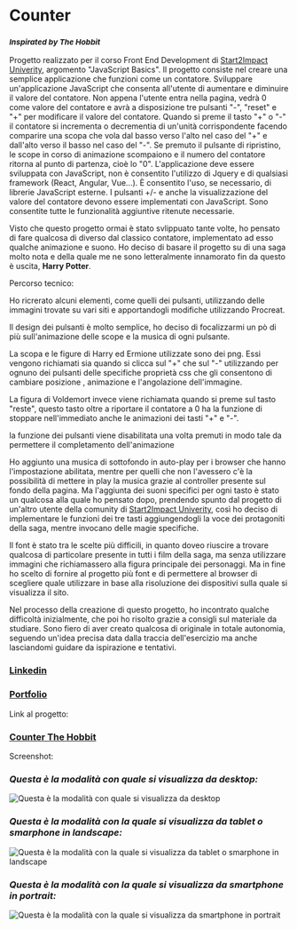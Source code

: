# Counter 
### <sub>*Inspirated by The Hobbit*</sub>

Progetto realizzato per il corso Front End Development di [Start2Impact Univerity](https://www.start2impact.it/master/), argomento "JavaScript Basics". Il progetto consiste nel creare una semplice applicazione che funzioni come un contatore. Sviluppare un'applicazione JavaScript che consenta all'utente di aumentare e diminuire il valore del contatore. Non appena l'utente entra nella pagina, vedrà 0 come valore del contatore e avrà a disposizione tre pulsanti "-", "reset" e "+" per modificare il valore del contatore. Quando si preme il tasto "+" o "-" il contatore si incrementa  o decrementia di un'unità corrispondente facendo comparire una scopa che vola dal basso verso l'alto nel caso del "+" e dall'alto verso il basso nel caso del "-". Se premuto il pulsante di ripristino, le scope in corso di animazione scompaiono e il numero del contatore ritorna al punto di partenza, cioè lo "0". L'applicazione deve essere sviluppata con JavaScript, non è consentito l'utilizzo di Jquery e di qualsiasi framework (React, Angular, Vue...). È consentito l'uso, se necessario, di librerie JavaScript esterne. I pulsanti +/- e anche la visualizzazione del valore del contatore devono essere implementati con JavaScript. Sono consentite tutte le funzionalità aggiuntive ritenute necessarie.

Visto che questo progetto ormai è stato svlippuato tante volte, ho pensato di fare qualcosa di diverso dal classico contatore, implementato ad esso qualche animazione e suono. Ho deciso di basare il progetto su di una saga molto nota e della quale me ne sono letteralmente innamorato fin da questo è uscita, **Harry Potter**. 

Percorso tecnico:

Ho ricrerato alcuni elementi, come quelli dei pulsanti, utilizzando delle immagini trovate su vari siti e apportandogli modifiche utilizzando Procreat.

Il design dei pulsanti è molto semplice, ho deciso di focalizzarmi un pò di più sull'animazione delle scope e la musica di ogni pulsante.

La scopa e le figure di Harry ed Ermione utilizzate sono dei png. Essi vengono richiamati sia quando si clicca sul "+" che sul "-" utilizzando per ognuno dei pulsanti delle specifiche proprietà css che gli consentono di cambiare posizione , animazione e l'angolazione dell'immagine.

La figura di Voldemort invece viene richiamata quando si preme sul tasto "reste", questo tasto oltre a riportare il contatore a 0 ha la funzione di stoppare nell'immediato anche le animazioni dei tasti "+" e "-".

la funzione dei pulsanti viene disabilitata una volta premuti in modo tale da permettere il completamento dell'animazione 

Ho aggiunto una musica di sottofondo in auto-play per i browser che hanno l'impostazione abilitata, mentre per quelli che non l'avessero c'è la possibilità di mettere in play la musica grazie al controller presente sul fondo della pagina. Ma l'aggiunta dei suoni specifici per ogni tasto è stato un qualcosa alla quale ho pensato dopo, prendendo spunto dal progetto di un'altro utente della comunity di [Start2Impact Univerity](https://www.start2impact.it/master/), così ho deciso di implementare le funzioni dei tre tasti aggiungendogli la voce dei protagoniti della saga, mentre invocano delle magie specifiche. 

Il font è stato tra le scelte più difficili, in quanto doveo riuscire a trovare qualcosa di particolare presente in tutti i film della saga, ma senza utilizzare immagini che richiamassero alla figura principale dei personaggi. Ma in fine ho scelto di fornire al progetto più font e di permettere al browser di scegliere quale utilizzare in base alla risoluzione dei dispositivi sulla quale si visualizza il sito.

Nel processo della creazione di questo progetto, ho incontrato qualche difficoltà inizialmente, che poi ho risolto grazie a consigli sul materiale da studiare. Sono fiero di aver creato qualcosa di originale in totale autonomia, seguendo un'idea precisa data dalla traccia dell'esercizio ma anche lasciandomi guidare da ispirazione e tentativi.

### [Linkedin](https://www.linkedin.com/in/ciro-balzano-4561661b8/)

### [Portfolio](https://miraitsukigames.github.io/)

Link al progetto:
### [Counter The Hobbit](https://cirobalzano.github.io/Counter/)


Screenshot:
### *Questa è la modalità con quale si visualizza da desktop:*
![Questa è la modalità con quale si visualizza da desktop](/assets/img/screenshot1.png)
### *Questa è la modalità con la quale si visualizza da tablet o smarphone in landscape:*
![Questa è la modalità con la quale si visualizza da tablet o smarphone in landscape](/assets/img/screenshot2.png)
### *Questa è la modalità con la quale si visualizza da smartphone in portrait:*
![Questa è la modalità con la quale si visualizza da smartphone in portrait](/assets/img/screenshot3.png)
